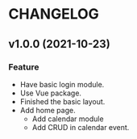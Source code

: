 # CHANGELOG

## v1.0.0 (2021-10-23)
### Feature
* Have basic login module.
* Use Vue package.
* Finished the basic layout.
* Add home page.
  * Add calendar module
  * Add CRUD in calendar event.
